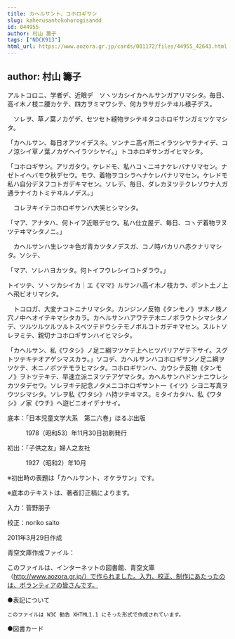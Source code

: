 ```yaml
---
title: カヘルサント、コホロギサン
slug: kaherusantokohorogisandd
id: 044955
author: 村山 籌子
tags: ["NDCK913"]
html_url: https://www.aozora.gr.jp/cards/001172/files/44955_42643.html
---
```


## author: 村山 籌子

アルトコロニ、学者デ、近眼デ　ソヽツカシイカヘルサンガアリマシタ。毎日、高イ木ノ枝ニ腰カケテ、四方ヲミマワシテ、何カヲサガシテヰル様子デス。

　ソレヲ、草ノ葉ノカゲデ、セツセト縫物ヲシテヰタコホロギサンガミツケマシタ。

「カヘルサン、毎日オアツイデスネ。ソンナニ高イ所ニイラツシヤラナイデ、コノ涼シイ草ノ葉ノカゲヘイラツシヤイ。」トコホロギサンガイヒマシタ。

「コホロギサン。アリガタウ。ケレドモ、私ハコヽニヰナケレバナリマセン。ナゼトイヘバモウ秋デセウ。モウ、着物ヲコシラヘナケレバナリマセン。ケレドモ私ハ自分デヌフコトガデキマセン。ソレデ、毎日、ダレカヌツテクレソウナ人ガ通ラナイカトミテヰルノデス。」

　コレヲキイテコホロギサンハ大笑ヒシマシタ。

「マア、アナタハ、何トイフ近眼デセウ。私ハ仕立屋デ、毎日、コヽデ着物ヲヌツテヰマシタノニ。」

　カヘルサンハ生レツキ色ガ青カツタノデスガ、コノ時バカリハ赤クナリマシタ。ソシテ、

「マア、ソレハヨカツタ。何トイフウレシイコトダラウ。」

トイツテ、ソヽツカシイカ｜エ《ママ》ルサンハ高イ木ノ枝カラ、ポント土ノ上ヘ飛ビオリマシタ。

　トコロガ、大変ナコトニナリマシタ。カンジンノ反物《タンモノ》ヲ木ノ枝ノ穴ノ中ヘオイテキマシタカラ。カヘルサンハアワテテ木ニノボラウトシマシタノデ、ツルツルツルツルトスベツテドウシテモノボルコトガデキマセン。スルトソレヲミテ、親切ナコホロギサンハイヒマシタ。

「カヘルサン、私《ワタシ》ノ足ニ綱ヲツケテ上ヘヒツパリアゲテ下サイ。スグトツテキテオアゲシマスカラ。」ソコデ、カヘルサンハコホロギサンノ足ニ綱ヲツケテ、木ニノボツテモラヒマシタ。コホロギサンハ、カウシテ反物《タンモノ》ヲトツテキテ、早速立派ニヌツテアゲマシタ。カヘルサンハドンナニウレシカツタデセウ。ソレヲキテ記念ノタメニコホロギサント一《イツ》シヨニ写真ヲウツシマシタ。ソレヲ私《ワタシ》ハ持ツテヰマス。ミタイカタハ、私《ワタシ》ノ家《ウチ》ヘ遊ビニオイデナサイ。













底本：「日本児童文学大系　第二六巻」ほるぷ出版

　　　1978（昭和53）年11月30日初刷発行

初出：「子供之友」婦人之友社

　　　1927（昭和2）年10月

※初出時の表題は「カヘルサント、オケラサン」です。

※底本のテキストは、著者訂正稿によります。

入力：菅野朋子

校正：noriko saito

2011年3月29日作成

青空文庫作成ファイル：

このファイルは、インターネットの図書館、青空文庫（http://www.aozora.gr.jp/）で作られました。入力、校正、制作にあたったのは、ボランティアの皆さんです。











●表記について


	このファイルは W3C 勧告 XHTML1.1 にそった形式で作成されています。







●図書カード